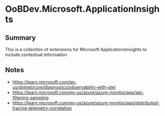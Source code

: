 # OoBDev.Microsoft.ApplicationInsights

## Summary

This is a collection of extensions for Microsoft ApplicationsInsights to include contextual information

## Notes 

* https://learn.microsoft.com/en-us/dotnet/core/diagnostics/observability-with-otel
* https://learn.microsoft.com/en-us/azure/azure-monitor/app/api-filtering-sampling
* https://learn.microsoft.com/en-us/azure/azure-monitor/app/distributed-tracing-telemetry-correlation

